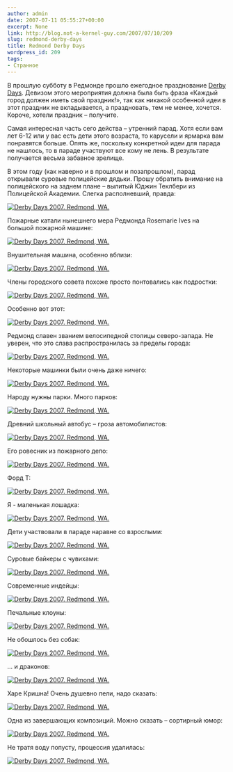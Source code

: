 ```yaml
---
author: admin
date: 2007-07-11 05:55:27+00:00
excerpt: None
link: http://blog.not-a-kernel-guy.com/2007/07/10/209
slug: redmond-derby-days
title: Redmond Derby Days
wordpress_id: 209
tags:
- Странное
---
```


В прошлую субботу в Редмонде прошло ежегодное празднование [Derby Days](http://www.redmond.gov/recreationarts/derbydays/). Девизом этого мероприятия должна была быть фраза «Каждый город должен иметь свой праздник!», так как никакой особенной идеи в этот праздник не вкладывается, а праздновать, тем не менее, хочется. Короче, хотели праздник – получите. 

Самая интересная часть сего действа – утренний парад. Хотя если вам лет 6-12 или у вас есть дети этого возраста, то карусели и ярмарка вам понравятся больше. Опять же, поскольку конкретной идеи для парада не нашлось, то в параде участвуют все кому не лень. В результате получается весьма забавное зрелище.

В этом году (как наверно и в прошлом и позапрошлом), парад открывали суровые полицейские дядьки. Прошу обратить внимание на полицейского на заднем плане – вылитый Юджин Теклбери из Полицейской Академии. Слегка располневший, правда:

[![Derby Days 2007. Redmond, WA.](http://blog.not-a-kernel-guy.com/wp-content/uploads/2007/07/derby_days_01.thumbnail.jpg)](http://blog.not-a-kernel-guy.com/wp-content/uploads/2007/07/derby_days_01.jpg)

Пожарные катали нынешнего мера Редмонда Rosemarie Ives на большой пожарной машине: 

[![Derby Days 2007. Redmond, WA.](http://blog.not-a-kernel-guy.com/wp-content/uploads/2007/07/derby_days_02.thumbnail.jpg)](http://blog.not-a-kernel-guy.com/wp-content/uploads/2007/07/derby_days_02.jpg)

Внушительная машина, особенно вблизи:

[![Derby Days 2007. Redmond, WA.](http://blog.not-a-kernel-guy.com/wp-content/uploads/2007/07/derby_days_03.thumbnail.jpg)](http://blog.not-a-kernel-guy.com/wp-content/uploads/2007/07/derby_days_03.jpg)

Члены городского совета похоже просто понтовались как подростки:

[![Derby Days 2007. Redmond, WA.](http://blog.not-a-kernel-guy.com/wp-content/uploads/2007/07/derby_days_04.thumbnail.jpg)](http://blog.not-a-kernel-guy.com/wp-content/uploads/2007/07/derby_days_04.jpg)

Особенно вот этот:

[![Derby Days 2007. Redmond, WA.](http://blog.not-a-kernel-guy.com/wp-content/uploads/2007/07/derby_days_05.thumbnail.jpg)](http://blog.not-a-kernel-guy.com/wp-content/uploads/2007/07/derby_days_05.jpg)

Редмонд славен званием велосипедной столицы северо-запада. Не уверен, что это слава распространилась за пределы города:

[![Derby Days 2007. Redmond, WA.](http://blog.not-a-kernel-guy.com/wp-content/uploads/2007/07/derby_days_06.thumbnail.jpg)](http://blog.not-a-kernel-guy.com/wp-content/uploads/2007/07/derby_days_06.jpg)

Некоторые машинки были очень даже ничего:

[![Derby Days 2007. Redmond, WA.](http://blog.not-a-kernel-guy.com/wp-content/uploads/2007/07/derby_days_07.thumbnail.jpg)](http://blog.not-a-kernel-guy.com/wp-content/uploads/2007/07/derby_days_07.jpg)

Народу нужны парки. Много парков:

[![Derby Days 2007. Redmond, WA.](http://blog.not-a-kernel-guy.com/wp-content/uploads/2007/07/derby_days_08.thumbnail.jpg)](http://blog.not-a-kernel-guy.com/wp-content/uploads/2007/07/derby_days_08.jpg)

Древний школьный автобус – гроза автомобилистов:

[![Derby Days 2007. Redmond, WA.](http://blog.not-a-kernel-guy.com/wp-content/uploads/2007/07/derby_days_09.thumbnail.jpg)](http://blog.not-a-kernel-guy.com/wp-content/uploads/2007/07/derby_days_09.jpg)

Его ровесник из пожарного депо:

[![Derby Days 2007. Redmond, WA.](http://blog.not-a-kernel-guy.com/wp-content/uploads/2007/07/derby_days_10.thumbnail.jpg)](http://blog.not-a-kernel-guy.com/wp-content/uploads/2007/07/derby_days_10.jpg)

Форд Т:

[![Derby Days 2007. Redmond, WA.](http://blog.not-a-kernel-guy.com/wp-content/uploads/2007/07/derby_days_18.thumbnail.jpg)](http://blog.not-a-kernel-guy.com/wp-content/uploads/2007/07/derby_days_18.jpg)

Я - маленькая лошадка:

[![Derby Days 2007. Redmond, WA.](http://blog.not-a-kernel-guy.com/wp-content/uploads/2007/07/derby_days_11.thumbnail.jpg)](http://blog.not-a-kernel-guy.com/wp-content/uploads/2007/07/derby_days_11.jpg)

Дети участвовали в параде наравне со взрослыми:

[![Derby Days 2007. Redmond, WA.](http://blog.not-a-kernel-guy.com/wp-content/uploads/2007/07/derby_days_12.thumbnail.jpg)](http://blog.not-a-kernel-guy.com/wp-content/uploads/2007/07/derby_days_12.jpg)

Суровые байкеры с чувихами:

[![Derby Days 2007. Redmond, WA.](http://blog.not-a-kernel-guy.com/wp-content/uploads/2007/07/derby_days_13.thumbnail.jpg)](http://blog.not-a-kernel-guy.com/wp-content/uploads/2007/07/derby_days_13.jpg)

Современные индейцы:

[![Derby Days 2007. Redmond, WA.](http://blog.not-a-kernel-guy.com/wp-content/uploads/2007/07/derby_days_14.thumbnail.jpg)](http://blog.not-a-kernel-guy.com/wp-content/uploads/2007/07/derby_days_14.jpg)

Печальные клоуны:

[![Derby Days 2007. Redmond, WA.](http://blog.not-a-kernel-guy.com/wp-content/uploads/2007/07/derby_days_15.thumbnail.jpg)](http://blog.not-a-kernel-guy.com/wp-content/uploads/2007/07/derby_days_15.jpg)

Не обошлось без собак:

[![Derby Days 2007. Redmond, WA.](http://blog.not-a-kernel-guy.com/wp-content/uploads/2007/07/derby_days_16.thumbnail.jpg)](http://blog.not-a-kernel-guy.com/wp-content/uploads/2007/07/derby_days_16.jpg)

... и драконов:

[![Derby Days 2007. Redmond, WA.](http://blog.not-a-kernel-guy.com/wp-content/uploads/2007/07/derby_days_17.thumbnail.jpg)](http://blog.not-a-kernel-guy.com/wp-content/uploads/2007/07/derby_days_17.jpg)

Харе Кришна! Очень душевно пели, надо сказать:

[![Derby Days 2007. Redmond, WA.](http://blog.not-a-kernel-guy.com/wp-content/uploads/2007/07/derby_days_19.thumbnail.jpg)](http://blog.not-a-kernel-guy.com/wp-content/uploads/2007/07/derby_days_19.jpg)

Одна из завершающих композиций. Можно сказать – сортирный юмор:

[![Derby Days 2007. Redmond, WA.](http://blog.not-a-kernel-guy.com/wp-content/uploads/2007/07/derby_days_20.thumbnail.jpg)](http://blog.not-a-kernel-guy.com/wp-content/uploads/2007/07/derby_days_20.jpg)

Не тратя воду попусту, процессия удалилась:

[![Derby Days 2007. Redmond, WA.](http://blog.not-a-kernel-guy.com/wp-content/uploads/2007/07/derby_days_21.thumbnail.jpg)](http://blog.not-a-kernel-guy.com/wp-content/uploads/2007/07/derby_days_21.jpg)
